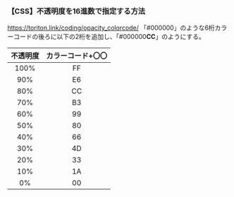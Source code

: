 ### 【CSS】不透明度を16進数で指定する方法
https://toriton.link/coding/opacity_colorcode/
「#000000」のような6桁カラーコードの後ろに以下の2桁を追加し、「#000000**CC**」のようにする。

| 不透明度 | カラーコード+〇〇 |
| :----: | :--------: |
| 100% | FF |
|90%|E6|
|80%|CC|
|70%|B3|
|60%|99|
|50%|80|
|40%|66|
|30%|4D|
|20%|33|
|10%|1A|
|0%|00|





